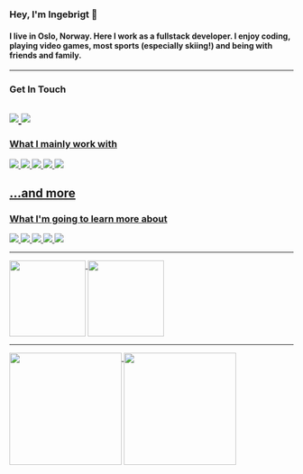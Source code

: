 ### Hey, I'm Ingebrigt :frog:
#### I live in Oslo, Norway. Here I work as a fullstack developer. I enjoy coding, playing video games, most sports (especially skiing!) and being with friends and family.
  ---
  
### Get In Touch
<a href="https://www.linkedin.com/in/ingehol/"><img src="https://img.shields.io/badge/LinkedIn-0077B5?style=for-the-badge&logo=linkedin&logoColor=white" /> <a href="mailto:ingebrigt-holstad@hotmail.com"><img src="https://img.shields.io/badge/Microsoft_Outlook-0078D4?style=for-the-badge&logo=microsoft-outlook&logoColor=white" />
  ---
  <!-- <a href=""><img src="https://img.shields.io/badge/portfolio-0A0A0A?style=for-the-badge&logo=dev.to&logoColor=white"></a> -->
  
### What I mainly work with
<img src="https://img.shields.io/badge/Java-ED8B00?style=for-the-badge&logo=openjdk&logoColor=white"> <img src="https://img.shields.io/badge/React-20232A?style=for-the-badge&logo=react&logoColor=61DAFB"> <img src="https://img.shields.io/badge/TypeScript-007ACC?style=for-the-badge&logo=typescript&logoColor=white"> <img src="https://img.shields.io/badge/Spring-6DB33F?style=for-the-badge&logo=spring&logoColor=white"> <img src="https://img.shields.io/badge/MariaDB-003545?style=for-the-badge&logo=mariadb&logoColor=white">  
## ...and more  
  
### What I'm going to learn more about
<img src="https://img.shields.io/badge/Tailwind_CSS-38B2AC?style=for-the-badge&logo=tailwind-css&logoColor=white"> <img src="https://img.shields.io/badge/Svelte-4A4A55?style=for-the-badge&logo=svelte&logoColor=FF3E00"> <img src="https://img.shields.io/badge/rabbitmq-%23FF6600.svg?&style=for-the-badge&logo=rabbitmq&logoColor=white"> <img src="https://img.shields.io/badge/React_Native-20232A?style=for-the-badge&logo=react&logoColor=61DAFB"> <img src="https://img.shields.io/badge/Netlify-00C7B7?style=for-the-badge&logo=netlify&logoColor=white">

  ---
  
<picture>
<source 
  srcset="https://github-readme-stats-ingehol.vercel.app/api/pin/?username=ingehol&repo=Brutus&cache_seconds=86400&theme=github_dark_dimmed"
  media="(prefers-color-scheme: dark)"
/>
<source
  srcset="https://github-readme-stats-ingehol.vercel.app/api/pin/?username=ingehol&repo=Brutus&cache_seconds=86400&theme=swift"
  media="(prefers-color-scheme: light), (prefers-color-scheme: no-preference)"
/>
<img align="top" height=135 src="https://github-readme-stats-ingehol.vercel.app/api/pin/?username=ingehol" />
</picture>
<picture>
<source 
  srcset="https://github-readme-stats-ingehol.vercel.app/api/pin/?username=ingehol&repo=Hiking-in-C&cache_seconds=86400&theme=github_dark_dimmed"
  media="(prefers-color-scheme: dark)"
/>
<source
  srcset="https://github-readme-stats-ingehol.vercel.app/api/pin/?username=ingehol&repo=Hiking-in-C&cache_seconds=86400&theme=swift"
  media="(prefers-color-scheme: light), (prefers-color-scheme: no-preference)"
/>
<img align="top" height=135 src="https://github-readme-stats-ingehol.vercel.app/api/pin/?username=ingehol" />
</picture>  

  ---

<picture>
<source 
  srcset="https://github-readme-stats-ingehol.vercel.app/api/top-langs/?username=ingehol&layout=compact&theme=github_dark_dimmed"
  media="(prefers-color-scheme: dark)"
/>
<source
  srcset="https://github-readme-stats-ingehol.vercel.app/api/top-langs/?username=ingehol&layout=compact&theme=swift"
  media="(prefers-color-scheme: light), (prefers-color-scheme: no-preference)"
/>
<img align="top" height=199 src="https://github-readme-stats-ingehol.vercel.app/api/top-langs/?username=ingehol" />
</picture>
<picture>
<source 
  srcset="https://github-readme-stats-ingehol.vercel.app/api?username=ingehol&show_icons=true&count_private=true&theme=github_dark_dimmed"
  media="(prefers-color-scheme: dark)"
/>
<source
  srcset="https://github-readme-stats-ingehol.vercel.app/api?username=ingehol&show_icons=true&count_private=true&theme=swift"
  media="(prefers-color-scheme: light), (prefers-color-scheme: no-preference)"
/>
<img align="top" height=199 src="https://github-readme-stats-ingehol.vercel.app/api?username=ingehol" />
</picture>
